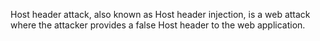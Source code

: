 
 Host header attack, also known as Host header injection, is a web attack where the attacker
 provides a false Host header to the web application.